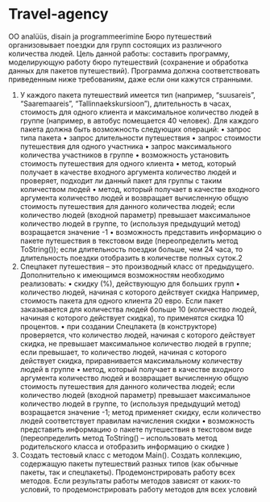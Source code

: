 # Travel-agency
OO analüüs, disain ja programmeerimine 
Бюро путешествий организовывает поездки для групп состоящих из различного 
количества людей. 
Цель данной работы: составить программу, моделирующую работу бюро путешествий 
(сохранение и обработка данных для пакетов путешествий).
Программа должна соответствовать приведенным ниже требованиям, даже если они 
кажутся странными. 
1. У каждого пакета путешествий имеется тип (например, “suusareis”, “Saaremaareis”, 
“Tallinnaekskursioon”), длительность в часах, стоимость для одного клиента и 
максимальное количество людей в группе (например, в автобус помещается 40 человек). 
Для каждого пакета должна быть возможность следующих операций: 
• запрос типа пакета
• запрос длительности путешествия
• запрос стоимости путешествия для одного участника
• запрос максимального количества участников в группе
• возможность установить стоимость путешествия для одного клиента
• метод, который получает в качестве входного аргумента количество людей и 
проверяет, подходит ли данный пакет для группы с таким количеством людей
• метод, который получает в качестве входного аргумента количество людей и 
возвращает вычисленную общую стоимость путешествия для данного количества 
людей; eсли количество людей (входной параметр) превышает максимальное 
количество людей в группе, то (используя предыдущий метод) возращается 
значение -1
• возможность представить информацию о пакете путешествия в текстовом виде 
(переопределить метод ToString()); eсли длительность поездки больше, чем 24 
часа, то длительность поездки отобразить в количестве полных суток.2
2. Спецпакет путешествия – это производный класс от предыдущего. 
Дополнительно к имеющимся возможностям необходимо реализовать:
• скидку (%), действующую для больших групп
• количество людей, начиная с которого действует скидка
Например, стоимость пакета для одного клиента 20 евро. 
Если пакет заказывается для количества людей больше 10 (количество людей, начиная с 
которого действует скидка), то применятся скидка 10 процентов.
• при создании Спецпакета (в конструкторе) проверяется, что количество людей, 
начиная с которого действует скидка, не превышает максимальное количество 
людей в группе; если превышает, то количество людей, начиная с которого 
действует скидка, приравнивается максимальному количеству людей в группе
• метод, который получает в качестве входного аргумента количество людей и 
возвращает вычисленную общую стоимость путешествия для данного количества 
людей; eсли количество людей (входной параметр) превышает максимальное 
количество людей в группе, то (используя предыдущий метод) возращается 
значение -1; метод применяет скидку, если количество людей соответствует 
правилам начисления скидки
• возможность представить информацию о пакете путешествия в текстовом виде 
(переопределить метод ToString() – использовать метод родительского класса и 
отобразить информацию о скидке )
3. Создать тестовый класс с методом Main(). 
Создать коллекцию, содержащую пакеты путешествий разных типов (как обычные пакеты, 
так и спецпакеты). Продемонстрировать работу всех методов. 
Если результаты работы методов зависят от каких-то условий, то продемонстрировать работу 
методов для всех условий

